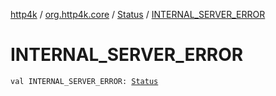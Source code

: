 [http4k](../../index.md) / [org.http4k.core](../index.md) / [Status](index.md) / [INTERNAL_SERVER_ERROR](./-i-n-t-e-r-n-a-l_-s-e-r-v-e-r_-e-r-r-o-r.md)

# INTERNAL_SERVER_ERROR

`val INTERNAL_SERVER_ERROR: `[`Status`](index.md)